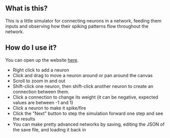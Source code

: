 ## What is this?

This is a little simulator for connecting neurons in a network, feeding them inputs and observing how their spiking patterns flow throughout the network.


## How do I use it? 

You can open up the website [here](https://jeff-hykin.github.io/neuron_playground/).

- Right click to add a neuron
- Click and drag to move a neuron around or pan around the canvas
- Scroll to zoom in and out
- Shift-click one neuron, then shift-click another neuron to create an connection between them.
- Click a connection to change its weight (it can be negative, expected values are between -1 and 1)
- Click a neuron to make it spike/fire
- Click the "Next" button to step the simulation forward one step and see the results
- You can make pretty advanced networks by saving, editing the JSON of the save file, and loading it back in